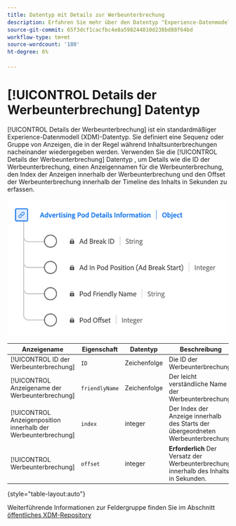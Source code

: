 ```yaml
---
title: Datentyp mit Details zur Werbeunterbrechung
description: Erfahren Sie mehr über den Datentyp "Experience-Datenmodell (XDM)"für Details der Werbeunterbrechung.
source-git-commit: 65f3dcf1cacfbc4e8a598244810d238bd88f64bd
workflow-type: tm+mt
source-wordcount: '180'
ht-degree: 6%

---
```


# [!UICONTROL Details der Werbeunterbrechung] Datentyp

[!UICONTROL Details der Werbeunterbrechung] ist ein standardmäßiger Experience-Datenmodell (XDM)-Datentyp. Sie definiert eine Sequenz oder Gruppe von Anzeigen, die in der Regel während Inhaltsunterbrechungen nacheinander wiedergegeben werden. Verwenden Sie die [!UICONTROL Details der Werbeunterbrechung] Datentyp , um Details wie die ID der Werbeunterbrechung, einen Anzeigennamen für die Werbeunterbrechung, den Index der Anzeigen innerhalb der Werbeunterbrechung und den Offset der Werbeunterbrechung innerhalb der Timeline des Inhalts in Sekunden zu erfassen.

![Ein Diagramm des Datentyps Details der Werbeunterbrechung .](../images/data-types/advertising-pod-details-information.png)

| Anzeigename | Eigenschaft | Datentyp | Beschreibung |
|----------------------------|------------------------|-----------|-------------------------------------------------------|
| [!UICONTROL ID der Werbeunterbrechung] | `ID` | Zeichenfolge | Die ID der Werbeunterbrechung. |
| [!UICONTROL Anzeigename der Werbeunterbrechung] | `friendlyName` | Zeichenfolge | Der leicht verständliche Name der Werbeunterbrechung. |
| [!UICONTROL Anzeigenposition innerhalb der Werbeunterbrechung] | `index` | integer | Der Index der Anzeige innerhalb des Starts der übergeordneten Werbeunterbrechung. |
| [!UICONTROL Werbeunterbrechung] | `offset` | integer | **Erforderlich** Der Versatz der Werbeunterbrechung innerhalb des Inhalts in Sekunden. |

{style="table-layout:auto"}

Weiterführende Informationen zur Feldergruppe finden Sie im Abschnitt [öffentliches XDM-Repository](https://github.com/adobe/xdm/blob/master/components/datatypes/advertisingpoddetails.schema.json)
